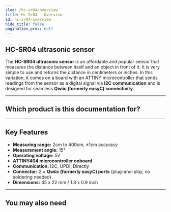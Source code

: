 ```yaml
---
slug: /hc-sr04/overview
title: Hc Sr04 - Overview
id: hc-sr04-overview
hide_title: false
pagination_prev: null
---
```


## HC-SR04 ultrasonic sensor

The **HC-SR04 ultrasonic sensor** is an affordable and popular sensor that measures the distance between itself and an object in front of it. It is very simple to use and returns the distance in centimeters or inches. In this variation, it comes on a board with an ATTINY microcontroller that sends readings from the sensor as a digital signal via **I2C communication** and is designed for seamless **Qwiic (formerly easyC) connectivity**.

<CenteredImage src="/img/hc-sr04/333001.jpg" alt="Ultrasonic sensor HC-SR04" caption="Ultrasonic sensor HC-SR04" />

---

## Which product is this documentation for?

<QuickLink 
  title="HC-SR04 ultrasonic sensor with easyC" 
  description="333001"
  url="https://soldered.com/product/ultrasonic-sensor-with-easyc/"
  image="/img/hc-sr04/333001.jpg" 
/>

---

## Key Features

- **Measuring range:** 2cm to 400cm, ±1cm accuracy
- **Measurement angle:** 15°
- **Operating voltage:** 5V
- **ATTINY404 microcontroller onboard**
- **Communication:** I2C, UPDI, Directly
- **Connector:** 2 × **Qwiic (formerly easyC) ports** (plug-and-play, no soldering needed)
- **Dimensions:** 45 x 22 mm / 1.8 x 0.9 inch

---

## You may also need

<QuickLink 
  title="Qwiic cable" 
  description="Qwiic (formerly easyC) compatible cables with connectors on both ends, available in various lengths."
  url="https://soldered.com/product/easyc-cable/"
  image="/img/333311.webp" 
/>